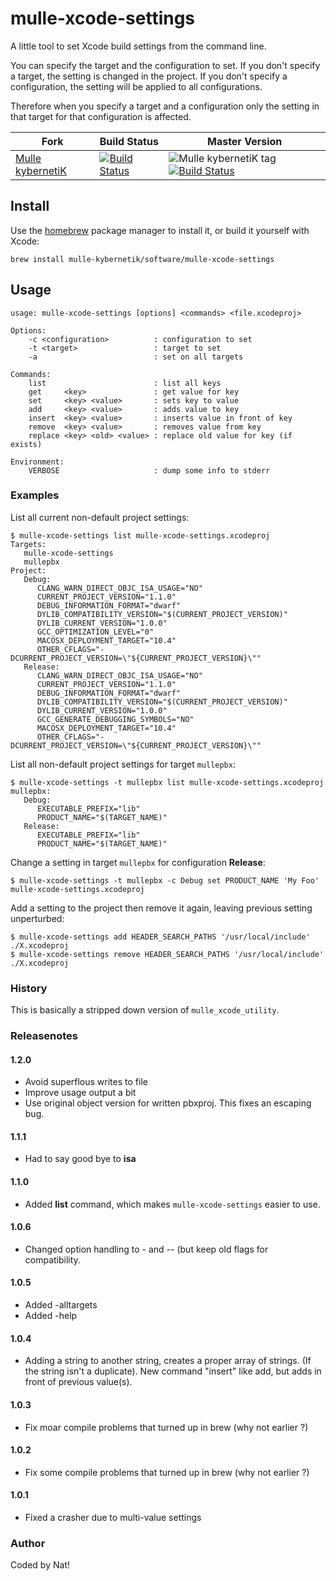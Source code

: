 # mulle-xcode-settings

A little tool to set Xcode build settings from the command line.

You can specify the target and the configuration to set. If you don't
specify a target, the setting is changed in the project. If you don't
specify a configuration, the setting will be applied to all configurations.

Therefore when you specify a target and a configuration only the setting in
that target for that configuration is affected.

Fork      |  Build Status | Master Version
----------|---------------|-----------------------------------
[Mulle kybernetiK](//github.com/mulle-nat/mulle-xcode-settings) | [![Build Status](https://travis-ci.org/mulle-nat/mulle-xcode-settings.svg?branch=master)](https://travis-ci.org/mulle-nat/mulle-xcode-settings) | ![Mulle kybernetiK tag](https://img.shields.io/github/tag/mulle-nat/mulle-xcode-settings.svg) [![Build Status](https://travis-ci.org/mulle-nat/mulle-xcode-settings.svg?branch=master)](https://travis-ci.org/mulle-nat/mulle-xcode-settings)


## Install

Use the [homebrew](//brew.sh) package manager to install it, or build
it yourself with Xcode:

```
brew install mulle-kybernetik/software/mulle-xcode-settings
```


## Usage

```
usage: mulle-xcode-settings [options] <commands> <file.xcodeproj>

Options:
	-c <configuration>          : configuration to set
	-t <target>                 : target to set
	-a                          : set on all targets

Commands:
	list                        : list all keys
	get     <key>               : get value for key
	set     <key> <value>       : sets key to value
	add     <key> <value>       : adds value to key
	insert  <key> <value>       : inserts value in front of key
	remove  <key> <value>       : removes value from key
	replace <key> <old> <value> : replace old value for key (if exists)

Environment:
	VERBOSE                     : dump some info to stderr
```

### Examples

List all current non-default project settings:

```console
$ mulle-xcode-settings list mulle-xcode-settings.xcodeproj
Targets:
   mulle-xcode-settings
   mullepbx
Project:
   Debug:
      CLANG_WARN_DIRECT_OBJC_ISA_USAGE="NO"
      CURRENT_PROJECT_VERSION="1.1.0"
      DEBUG_INFORMATION_FORMAT="dwarf"
      DYLIB_COMPATIBILITY_VERSION="$(CURRENT_PROJECT_VERSION)"
      DYLIB_CURRENT_VERSION="1.0.0"
      GCC_OPTIMIZATION_LEVEL="0"
      MACOSX_DEPLOYMENT_TARGET="10.4"
      OTHER_CFLAGS="-DCURRENT_PROJECT_VERSION=\"${CURRENT_PROJECT_VERSION}\""
   Release:
      CLANG_WARN_DIRECT_OBJC_ISA_USAGE="NO"
      CURRENT_PROJECT_VERSION="1.1.0"
      DEBUG_INFORMATION_FORMAT="dwarf"
      DYLIB_COMPATIBILITY_VERSION="$(CURRENT_PROJECT_VERSION)"
      DYLIB_CURRENT_VERSION="1.0.0"
      GCC_GENERATE_DEBUGGING_SYMBOLS="NO"
      MACOSX_DEPLOYMENT_TARGET="10.4"
      OTHER_CFLAGS="-DCURRENT_PROJECT_VERSION=\"${CURRENT_PROJECT_VERSION}\""
```

List all non-default project settings for target `mullepbx`:

```console
$ mulle-xcode-settings -t mullepbx list mulle-xcode-settings.xcodeproj
mullepbx:
   Debug:
      EXECUTABLE_PREFIX="lib"
      PRODUCT_NAME="$(TARGET_NAME)"
   Release:
      EXECUTABLE_PREFIX="lib"
      PRODUCT_NAME="$(TARGET_NAME)"
```

Change a setting in target `mullepbx` for configuration **Release**:

```console
$ mulle-xcode-settings -t mullepbx -c Debug set PRODUCT_NAME 'My Foo' mulle-xcode-settings.xcodeproj
```


Add a setting to the project then remove it again, leaving previous setting
unperturbed:

```console
$ mulle-xcode-settings add HEADER_SEARCH_PATHS '/usr/local/include' ./X.xcodeproj
$ mulle-xcode-settings remove HEADER_SEARCH_PATHS '/usr/local/include' ./X.xcodeproj
```


### History

This is basically a stripped down version of `mulle_xcode_utility`.

### Releasenotes


#### 1.2.0

* Avoid superflous writes to file
* Improve usage output a bit
* Use original object version for written pbxproj. This fixes an escaping bug.


#### 1.1.1

* Had to say good bye to **isa**

#### 1.1.0

* Added **list** command, which makes `mulle-xcode-settings` easier to use.


#### 1.0.6

* Changed option handling to -<short> and --<long> (but keep old flags for
  compatibility.


#### 1.0.5

* Added -alltargets
* Added -help


#### 1.0.4

* Adding a string to another string, creates a proper array of strings.
        (If the string isn't a duplicate).
        New command "insert" like add, but adds in front of previous value(s).


#### 1.0.3

* Fix moar compile problems that turned up in brew (why not earlier ?)


#### 1.0.2

* Fix some compile problems that turned up in brew (why not earlier ?)


#### 1.0.1

* Fixed a crasher due to multi-value settings


### Author

Coded by Nat!
